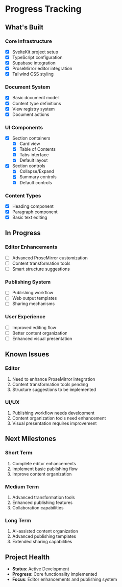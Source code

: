 # Progress Tracking

## What's Built

### Core Infrastructure
- [x] SvelteKit project setup
- [x] TypeScript configuration
- [x] Supabase integration
- [x] ProseMirror editor integration
- [x] Tailwind CSS styling

### Document System
- [x] Basic document model
- [x] Content type definitions
- [x] View registry system
- [x] Document actions

### UI Components
- [x] Section containers
  - [x] Card view
  - [x] Table of Contents
  - [x] Tabs interface
  - [x] Default layout
- [x] Section controls
  - [x] Collapse/Expand
  - [x] Summary controls
  - [x] Default controls

### Content Types
- [x] Heading component
- [x] Paragraph component
- [x] Basic text editing

## In Progress

### Editor Enhancements
- [ ] Advanced ProseMirror customization
- [ ] Content transformation tools
- [ ] Smart structure suggestions

### Publishing System
- [ ] Publishing workflow
- [ ] Web output templates
- [ ] Sharing mechanisms

### User Experience
- [ ] Improved editing flow
- [ ] Better content organization
- [ ] Enhanced visual presentation

## Known Issues

### Editor
1. Need to enhance ProseMirror integration
2. Content transformation tools pending
3. Structure suggestions to be implemented

### UI/UX
1. Publishing workflow needs development
2. Content organization tools need enhancement
3. Visual presentation requires improvement

## Next Milestones

### Short Term
1. Complete editor enhancements
2. Implement basic publishing flow
3. Improve content organization

### Medium Term
1. Advanced transformation tools
2. Enhanced publishing features
3. Collaboration capabilities

### Long Term
1. AI-assisted content organization
2. Advanced publishing templates
3. Extended sharing capabilities

## Project Health
- **Status**: Active Development
- **Progress**: Core functionality implemented
- **Focus**: Editor enhancements and publishing system
